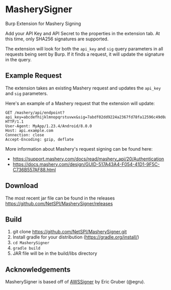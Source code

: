 # MasherySigner
Burp Extension for Mashery Signing 

Add your API Key and API Secret to the properties in the extension tab. At this 
time, only SHA256 signatures are supported. 

The extension will look for both the `api_key` and `sig` query parameters in all
requests being sent by Burp. If it finds a request, it will update the signature
in the query. 

## Example Request

The extension takes an existing Mashery request and updates the `api_key` and 
`sig` parameters.

Here's an example of a Mashery request that the extension will update:

```
GET /mashery/api/endpoint?api_key=abcdefhijklmnopqrstuvwx&sig=7abdf02dd9224a2367fd78fa12596c49d0a154c4ab73abe3e6dc822ef565a0c6 HTTP/1.1
User-Agent: MyApp/1.23.4/Android/8.0.0
Host: api.example.com
Connection: close
Accept-Encoding: gzip, deflate
```

More information about Mashery's request signing can be found here: 
* https://support.mashery.com/docs/read/mashery_api/20/Authentication
* https://docs.mashery.com/design/GUID-517A43A4-F054-41D1-9F5C-C736B557AF88.html

## Download

The most recent jar file can be found in the releases https://github.com/NetSPI/MasherySigner/releases

## Build

1. git clone https://github.com/NetSPI/MasherySigner.git
2. Install gradle for your distribution (https://gradle.org/install/)
3. `cd MasherySigner`
4. `gradle build`
5. JAR file will be in the build/libs directory

## Acknowledgements
MasherySigner is based off of [AWSSigner](https://github.com/netspi/awssigner) 
by Eric Gruber (@egru).